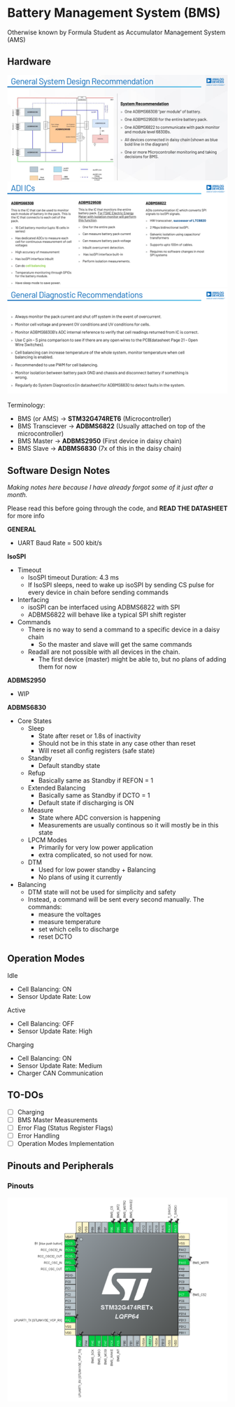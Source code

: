 # Battery Management System (BMS)

Otherwise known by Formula Student as Accumulator Management System (AMS)



## Hardware

![alt text](<doc/System Recommendation.png>)
![alt text](<doc/ADI ICs.png>)
![alt text](<doc/Diagnostic Recommendation.png>)

Terminology:

- BMS (or AMS) -> **STM32G474RET6** (Microcontroller)
- BMS Transciever -> **ADBMS6822** (Usually attached on top of the microcontroller)
- BMS Master -> **ADBMS2950** (First device in daisy chain)
- BMS Slave -> **ADBMS6830** (7x of this in the daisy chain)


## Software Design Notes

*Making notes here because I have already forgot some of it just after a month.*

Please read this before going through the code, and **READ THE DATASHEET** for more info

**GENERAL**
- UART Baud Rate = 500 kbit/s

**IsoSPI**
- Timeout
    - IsoSPI timeout Duration: 4.3 ms
    - If IsoSPI sleeps, need to wake up isoSPI by sending CS pulse for every device in chain before sending commands
- Interfacing
    - isoSPI can be interfaced using ADBMS6822 with SPI
    - ADBMS6822 will behave like a typical SPI shift register
- Commands
    - There is no way to send a command to a specific device in a daisy chain
        - So the master and slave will get the same commands
    - Readall are not possible with all devices in the chain.
        - The first device (master) might be able to, but no plans of adding them for now

**ADBMS2950**
- WIP

**ADBMS6830**
- Core States
    - Sleep
        - State after reset or 1.8s of inactivity
        - Should not be in this state in any case other than reset
        - Will reset all config registers (safe state)
    - Standby
        - Default standby state
    - Refup
        - Basically same as Standby if REFON = 1
    - Extended Balancing
        - Basically same as Standby if DCTO = 1
        - Default state if discharging is ON
    - Measure
        - State where ADC conversion is happening
        - Measurements are usually continous so it will mostly be in this state
    - LPCM Modes
        - Primarily for very low power application
        - extra complicated, so not used for now.
    - DTM
        - Used for low power standby + Balancing
        - No plans of using it currently
- Balancing
    - DTM state will not be used for simplicity and safety
    - Instead, a command will be sent every second manually. The commands:
        - measure the voltages
        - measure temperature
        - set which cells to discharge
        - reset DCTO


## Operation Modes

Idle
- Cell Balancing: ON
- Sensor Update Rate: Low

Active
- Cell Balancing: OFF
- Sensor Update Rate: High

Charging
- Cell Balancing: ON
- Sensor Update Rate: Medium
- Charger CAN Communication


## TO-DOs

- [ ] Charging
- [ ] BMS Master Measurements
- [ ] Error Flag (Status Register Flags)
- [ ] Error Handling
- [ ] Operation Modes Implementation

## Pinouts and Peripherals

### Pinouts

![alt text](<doc/mcu pinouts.png>)




